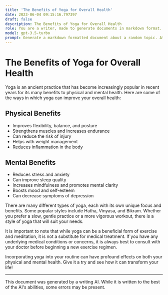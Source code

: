 ```yaml
---
title: 'The Benefits of Yoga for Overall Health'
date: 2023-06-04 09:15:16.797397
draft: false
description: The Benefits of Yoga for Overall Health
role: You are a writer, made to generate documents in markdown format. It is very important that all of the documents you generate are in valid markdown format.
model: gpt-3.5-turbo
prompt: Generate a markdown formatted document about a random topic. At the bottom, include a disclaimer explaining that the document was generated by you. The first line of the document should be the title. Make sure that the entire document is in proper markdown format, using a mix of various tags to make the document visually appealing.
---
```


# The Benefits of Yoga for Overall Health

Yoga is an ancient practice that has become increasingly popular in recent years for its many benefits to physical and mental health. Here are some of the ways in which yoga can improve your overall health:

## Physical Benefits

- Improves flexibility, balance, and posture
- Strengthens muscles and increases endurance
- Can reduce the risk of injury
- Helps with weight management
- Reduces inflammation in the body

## Mental Benefits

- Reduces stress and anxiety
- Can improve sleep quality
- Increases mindfulness and promotes mental clarity
- Boosts mood and self-esteem
- Can decrease symptoms of depression

There are many different types of yoga, each with its own unique focus and benefits. Some popular styles include Hatha, Vinyasa, and Bikram. Whether you prefer a slow, gentle practice or a more vigorous workout, there is a style of yoga that will suit your needs.

It is important to note that while yoga can be a beneficial form of exercise and meditation, it is not a substitute for medical treatment. If you have any underlying medical conditions or concerns, it is always best to consult with your doctor before beginning a new exercise regimen.

Incorporating yoga into your routine can have profound effects on both your physical and mental health. Give it a try and see how it can transform your life!

---

This document was generated by a writing AI. While it is written to the best of the AI's abilities, some errors may be present.